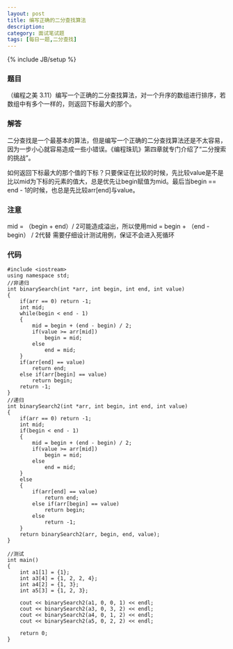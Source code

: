 ```yaml
---
layout: post
title: 编写正确的二分查找算法
description: 
category: 面试笔试题
tags: [每日一题,二分查找]
---
```

{% include JB/setup %}

### 题目
（编程之美 3.11）编写一个正确的二分查找算法，对一个升序的数组进行排序，若数组中有多个一样的，则返回下标最大的那个。

### 解答
二分查找是一个最基本的算法，但是编写一个正确的二分查找算法还是不太容易，因为一步小心就容易造成一些小错误。《编程珠玑》第四章就专门介绍了“二分搜索的挑战”。

如何返回下标最大的那个值的下标？只要保证在比较的时候，先比较value是不是比以mid为下标的元素的值大，总是优先让begin赋值为mid。最后当begin == end - 1的时候，也总是先比较arr[end]与value。

### 注意
mid = （begin + end）/ 2可能造成溢出，所以使用mid = begin + （end - begin） / 2代替
需要仔细设计测试用例，保证不会进入死循环

### 代码
	#include <iostream>  
	using namespace std;  
	//非递归  
	int binarySearch(int *arr, int begin, int end, int value)  
	{  
    	if(arr == 0) return -1;  
    	int mid;  
    	while(begin < end - 1)  
    	{  
        	mid = begin + (end - begin) / 2;  
        	if(value >= arr[mid])  
            	begin = mid;  
        	else  
            	end = mid;  
    	}  	
    	if(arr[end] == value)  
        	return end;  
    	else if(arr[begin] == value)  
        	return begin;  
    	return -1;  
	}  
	//递归  
	int binarySearch2(int *arr, int begin, int end, int value)  
	{  
    	if(arr == 0) return -1;  
    	int mid;  
    	if(begin < end - 1)  
    	{  
        	mid = begin + (end - begin) / 2;  
        	if(value >= arr[mid])  
            	begin = mid;  
        	else  
            	end = mid;  
    	}  
    	else  
    	{  
        	if(arr[end] == value)  
        	    return end;  
        	else if(arr[begin] == value)  
        	    return begin;  
        	else  
        	    return -1;  
    	}  
    	return binarySearch2(arr, begin, end, value);  
	}  
  
	//测试  
	int main()  
	{  
    	int a1[1] = {1};  
    	int a3[4] = {1, 2, 2, 4};  
    	int a4[2] = {1, 3};  
    	int a5[3] = {1, 2, 3};  
  	
    	cout << binarySearch2(a1, 0, 0, 1) << endl;  
    	cout << binarySearch2(a3, 0, 3, 2) << endl;  
    	cout << binarySearch2(a4, 0, 1, 2) << endl;  
    	cout << binarySearch2(a5, 0, 2, 2) << endl;  
  	
    	return 0;  
	}  
